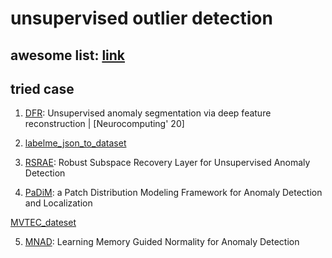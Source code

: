 # unsupervised outlier detection

## awesome list: [link](https://github.com/hoya012/awesome-anomaly-detection)

## tried case
1. [DFR](https://github.com/YoungGod/DFR): Unsupervised anomaly segmentation via deep feature reconstruction | [Neurocomputing' 20]

2. [labelme_json_to_dataset](https://stackoverflow.com/questions/66887103/how-can-i-convert-json-file-from-labelme-interface-to-png-or-image-format-file)

3. [RSRAE](https://github.com/dmzou/RSRAE): Robust Subspace Recovery Layer for Unsupervised Anomaly Detection

4. [PaDiM](https://github.com/xiahaifeng1995/PaDiM-Anomaly-Detection-Localization-master): a Patch Distribution Modeling Framework for Anomaly Detection and Localization

[MVTEC_dateset](https://www.mvtec.com/company/research/datasets/mvtec-ad/)

5. [MNAD](https://github.com/cvlab-yonsei/MNAD): Learning Memory Guided Normality for Anomaly Detection
